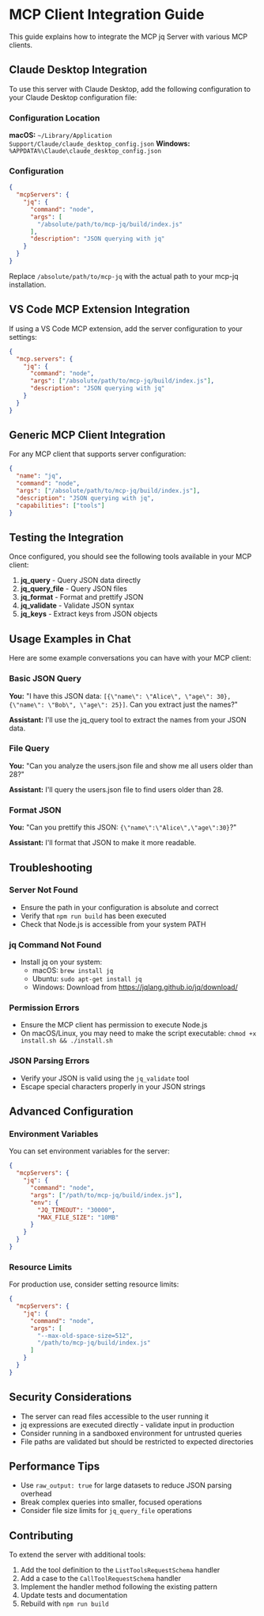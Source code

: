 # MCP Client Integration Guide

This guide explains how to integrate the MCP jq Server with various MCP clients.

## Claude Desktop Integration

To use this server with Claude Desktop, add the following configuration to your Claude Desktop configuration file:

### Configuration Location

**macOS:** `~/Library/Application Support/Claude/claude_desktop_config.json`
**Windows:** `%APPDATA%\Claude\claude_desktop_config.json`

### Configuration

```json
{
  "mcpServers": {
    "jq": {
      "command": "node",
      "args": [
        "/absolute/path/to/mcp-jq/build/index.js"
      ],
      "description": "JSON querying with jq"
    }
  }
}
```

Replace `/absolute/path/to/mcp-jq` with the actual path to your mcp-jq installation.

## VS Code MCP Extension Integration

If using a VS Code MCP extension, add the server configuration to your settings:

```json
{
  "mcp.servers": {
    "jq": {
      "command": "node",
      "args": ["/absolute/path/to/mcp-jq/build/index.js"],
      "description": "JSON querying with jq"
    }
  }
}
```

## Generic MCP Client Integration

For any MCP client that supports server configuration:

```json
{
  "name": "jq",
  "command": "node",
  "args": ["/absolute/path/to/mcp-jq/build/index.js"],
  "description": "JSON querying with jq",
  "capabilities": ["tools"]
}
```

## Testing the Integration

Once configured, you should see the following tools available in your MCP client:

1. **jq_query** - Query JSON data directly
2. **jq_query_file** - Query JSON files
3. **jq_format** - Format and prettify JSON
4. **jq_validate** - Validate JSON syntax
5. **jq_keys** - Extract keys from JSON objects

## Usage Examples in Chat

Here are some example conversations you can have with your MCP client:

### Basic JSON Query
**You:** "I have this JSON data: `[{\"name\": \"Alice\", \"age\": 30}, {\"name\": \"Bob\", \"age\": 25}]`. Can you extract just the names?"

**Assistant:** I'll use the jq_query tool to extract the names from your JSON data.

### File Query
**You:** "Can you analyze the users.json file and show me all users older than 28?"

**Assistant:** I'll query the users.json file to find users older than 28.

### Format JSON
**You:** "Can you prettify this JSON: `{\"name\":\"Alice\",\"age\":30}`?"

**Assistant:** I'll format that JSON to make it more readable.

## Troubleshooting

### Server Not Found
- Ensure the path in your configuration is absolute and correct
- Verify that `npm run build` has been executed
- Check that Node.js is accessible from your system PATH

### jq Command Not Found
- Install jq on your system:
  - macOS: `brew install jq`
  - Ubuntu: `sudo apt-get install jq`
  - Windows: Download from https://jqlang.github.io/jq/download/

### Permission Errors
- Ensure the MCP client has permission to execute Node.js
- On macOS/Linux, you may need to make the script executable: `chmod +x install.sh && ./install.sh`

### JSON Parsing Errors
- Verify your JSON is valid using the `jq_validate` tool
- Escape special characters properly in your JSON strings

## Advanced Configuration

### Environment Variables
You can set environment variables for the server:

```json
{
  "mcpServers": {
    "jq": {
      "command": "node",
      "args": ["/path/to/mcp-jq/build/index.js"],
      "env": {
        "JQ_TIMEOUT": "30000",
        "MAX_FILE_SIZE": "10MB"
      }
    }
  }
}
```

### Resource Limits
For production use, consider setting resource limits:

```json
{
  "mcpServers": {
    "jq": {
      "command": "node",
      "args": [
        "--max-old-space-size=512",
        "/path/to/mcp-jq/build/index.js"
      ]
    }
  }
}
```

## Security Considerations

- The server can read files accessible to the user running it
- jq expressions are executed directly - validate input in production
- Consider running in a sandboxed environment for untrusted queries
- File paths are validated but should be restricted to expected directories

## Performance Tips

- Use `raw_output: true` for large datasets to reduce JSON parsing overhead
- Break complex queries into smaller, focused operations
- Consider file size limits for `jq_query_file` operations

## Contributing

To extend the server with additional tools:

1. Add the tool definition to the `ListToolsRequestSchema` handler
2. Add a case to the `CallToolRequestSchema` handler
3. Implement the handler method following the existing pattern
4. Update tests and documentation
5. Rebuild with `npm run build`
